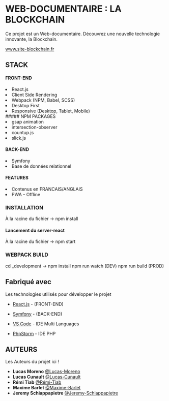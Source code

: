 # WEB-DOCUMENTAIRE : LA BLOCKCHAIN

Ce projet est un Web-documentaire.
Découvrez une nouvelle technologie innovante, la Blockchain.

www.site-blockchain.fr

## STACK

#### FRONT-END
  <li>React.js</li>
  <li>Client Side Rendering</li>
  <li>Webpack (NPM, Babel, SCSS)</li>
  <li>Desktop First</li>
  <li>Responsive (Desktop, Tablet, Mobile)</li>
  ##### NPM PACKAGES
    <li>gsap animation</li>
    <li>intersection-observer</li>
    <li>countup.js</li>
    <li>slick.js</li>

#### BACK-END
  <li>Symfony</li>
  <li>Base de données relationnel</li>

#### FEATURES
  <li>Contenus en FRANCAIS/ANGLAIS</li>
  <li>PWA - Offline</li>

### INSTALLATION

À la racine du fichier -> npm install

#### Lancement du server-react

À la racine du fichier -> npm start

### WEBPACK BUILD

cd _development -> npm install
npm run watch (DEV)
npm run build (PROD)

## Fabriqué avec

Les technologies utilisés pour développer le projet

* [React.js](https://fr.reactjs.org/) - (FRONT-END)
* [Symfony](https://symfony.com/) - (BACK-END)

* [VS Code](https://code.visualstudio.com/) - IDE Multi Languages
* [PhpStorm](https://www.jetbrains.com/fr-fr/phpstorm/) - IDE PHP


## AUTEURS

Les Auteurs du projet ici !

* **Lucas Moreno** [@Lucas-Moreno](https://github.com/Lucas-Moreno)
* **Lucas Cunault** [@Lucas-Cunault](https://github.com/Lcunault)
* **Rémi Tiab** [@Rémi-Tiab](https://github.com/RemiTiab)
* **Maxime Barlet** [@Maxime-Barlet](https://github.com/maximebarlet)
* **Jeremy Schiappapietre** [@Jeremy-Schiappapietre](https://github.com/Lucas-Moreno)


